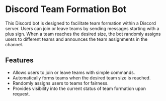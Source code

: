# Discord Team Formation Bot

This Discord bot is designed to facilitate team formation within a Discord server. Users can join or leave teams by sending messages starting with a plus sign. When a team reaches the desired size, the bot randomly assigns users to different teams and announces the team assignments in the channel.

## Features

- Allows users to join or leave teams with simple commands.
- Automatically forms teams when the desired team size is reached.
- Randomly assigns users to teams for fairness.
- Provides visibility into the current status of team formation upon request.